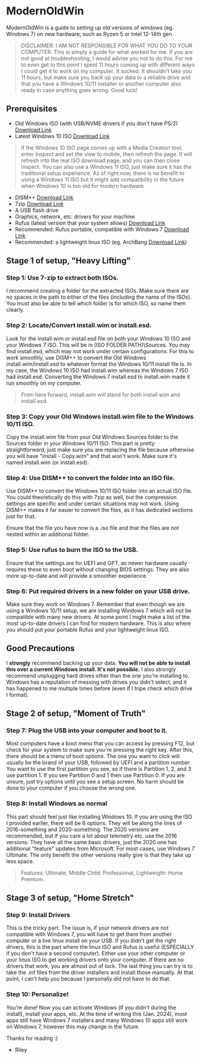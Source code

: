 # ModernOldWin
ModernOldWin is a guide to setting up old versions of windows (eg. Windows 7) on new hardware, such as Ryzen 5 or Intel 12-14th gen.

> DISCLAIMER: I AM NOT RESPONSIBLE FOR WHAT YOU DO TO YOUR COMPUTER. This is simply a guide for what worked for me. If you are not good at troubleshooting, I would advise you not to do this. For me to even get to this point I spent 11 hours coming up with different ways I could get it to work on my computer. It sucked. It shouldn't take you 11 hours, but make sure you back up your data to a reliable drive and that you have a Windows 10/11 installer or another computer also ready in case anything goes wrong. Good luck!

## Prerequisites

- Old Windows ISO (with USB/NVME drivers if you don't have PS/2) [Download Link](https://board.eclipse.cx/viewtopic.php?t=401)
- Latest Windows 10 ISO [Download Link](https://www.microsoft.com/en-us/software-download/windows10ISO)
> If the Windows 10 ISO page comes up with a Media Creation tool, enter Inspect and set the view to mobile, then refresh the page. It will refresh into the real ISO download page, and you can then close inspect.
> You can also use a Windows 11 ISO, just make sure it has the traditional setup experience. As of right now, there is no benefit to using a Windows 11 ISO but it might add compatibility in the future when Windows 10 is too old for modern hardware
- DISM++ [Download Link](https://www.majorgeeks.com/files/details/dism.html)
- 7zip [Download Link](https://www.7-zip.org/)
- A USB flash drive
- Graphics, network, etc. drivers for your machine
- Rufus (latest version that your system allows) [Download Link](https://rufus.ie/en/)
- Recommended: Rufus portable, compatible with Windows 7 [Download Link](https://github.com/pbatard/rufus/releases/download/v3.22/rufus-3.22p.exe)
- Recommended: a lightweight linux ISO (eg. ArchBang [Download Link](https://sourceforge.net/projects/archbang/?source=typ_redirect))

## Stage 1 of setup, "Heavy Lifting"

### Step 1: Use 7-zip to extract both ISOs.
I recommend creating a folder for the extracted ISOs. Make sure there are no spaces in the path to either of the files (including the name of the ISOs). You must also be able to tell which folder is for which ISO, so name them clearly.

### Step 2: Locate/Convert install.wim or install.esd.
Look for the install.wim or install.esd file on both your Windows 10 ISO and your Windows 7 ISO. This will be in (ISO FOLDER PATH)\Sources.
You may find install.esd, which may not work under certain configurations. For this to work smoothly, use DISM++ to convert the Old Windows install.wim/install.esd to whatever format the Windows 10/11 install file is. In my case, the Windows 10 ISO had install.wim whereas the Windows 7 ISO had install.esd. Converting the Windows 7 install.esd to install.wim made it run smoothly on my computer.
> From here forward, install.wim will stand for both install.wim and install.esd.

### Step 3: Copy your Old Windows install.wim file to the Windows 10/11 ISO.
Copy the install.wim file from your Old Windows Sources folder to the Sources folder in your Windows 10/11 ISO. This part is pretty straightforward, just make sure you are replacing the file because otherwise you will have "install - Copy.wim" and that won't work. Make sure it's named install.wim (or install.esd).

### Step 4: Use DISM++ to convert the folder into an ISO file.
Use DISM++ to convert the Windows 10/11 ISO folder into an actual ISO file. You could theoretically do this with 7zip as well, but the compression settings are specific and under certain situations may not work. Using DISM++ makes it far easier to convert the files, as it has dedicated sections just for that.

Ensure that the file you have now is a .iso file and that the files are not nested within an additional folder.

### Step 5: Use rufus to burn the ISO to the USB.
Ensure that the settings are for UEFI and GPT, as newer hardware usually requires these to even boot without changing BIOS settings. They are also more up-to-date and will provide a smoother experience.

### Step 6: Put required drivers in a new folder on your USB drive.
Make sure they work on Windows 7. Remember that even though we are using a Windows 10/11 setup, we are installing Windows 7 which will not be compatible with many new drivers. At some point I might make a list of the most up-to-date drivers I can find for modern hardware. This is also where you should put your portable Rufus and your lightweight linux ISO.

## Good Precautions
I __strongly__ recommend backing up your data. **You will not be able to install this over a current Windows install. It's not possible.** I also strongly recommend unplugging hard drives other than the one you're installing to. Windows has a reputation of messing with drives you didn't select, and it has happened to me multiple times before (even if I tripe check which drive I format).

## Stage 2 of setup, "Moment of Truth"

### Step 7: Plug the USB into your computer and boot to it.
Most computers have a boot menu that you can access by pressing F12, but check for your system to make sure you're pressing the right key. After this, there should be a menu of boot options. The one you want to click will usually be the brand of your USB, followed by UEFI and a partition number. You want to use the first partition you see, so if there is Partition 1, 2, and 3 use partition 1. If you see Partition 0 and 1 then use Partition 0. If you are unsure, just try options until you see a setup screen. No harm should be done to your computer if you choose the wrong one.

### Step 8: Install Windows as normal
This part should feel just like installing Windows 10. If you are using the ISO I provided earlier, there will be 6 options. They will be along the lines of 2016-something and 2020-something. The 2020 versions are recommended, but if you care a lot about telemetry etc. use the 2016 versions. They have all the same basic drivers, just the 2020 one has additional "feature" updates from Microsoft. For most cases, use Windows 7 Ultimate. The only benefit the other versions really give is that they take up less space.
> Features: Ultimate,
> Middle Child: Professional,
> Lightweight: Home Premium.

## Stage 3 of setup, "Home Stretch"

### Step 9: Install Drivers
This is the tricky part. The issue is, if your network drivers are not compatible with Windows 7, you will have to get them from another computer or a live linux install on your USB. If you didn't get the right drivers, this is the part where the linux ISO and Rufus is useful (ESPECIALLY if you don't have a second computer). Either use your other computer or your linux ISO to get working drivers onto your computer. If there are no drivers that work, you are almost out of luck. The last thing you can try is to take the .inf files from the driver installers and install those manually. At that point, I can't help you because I personally did not have to do that.

### Step 10: Personalize!
You're done! Now you can activate Windows (if you didn't during the install), install your apps, etc. At the time of writing this (Jan. 2024), most apps still have Windows 7 installers and many Windows 10 apps still work on Windows 7, however this may change in the future.


Thanks for reading :)
  - Riley
